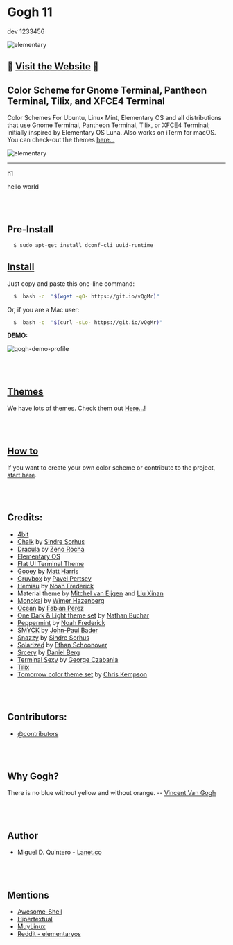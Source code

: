 Gogh 11
====

dev 1233456

![elementary](https://raw.githubusercontent.com/Mayccoll/Gogh/master/images/gogh/Gogh-icons.png)

## :small_orange_diamond: [Visit the Website](http://mayccoll.github.io/Gogh) :small_orange_diamond:

## Color Scheme for Gnome Terminal, Pantheon Terminal, Tilix, and XFCE4 Terminal

Color Schemes For Ubuntu, Linux Mint, Elementary OS and all distributions that use Gnome Terminal, Pantheon Terminal, Tilix, or XFCE4 Terminal; initially inspired by Elementary OS Luna. Also works on iTerm for macOS. You can check-out the themes [here...](https://mayccoll.github.io/Gogh/)

![elementary](https://raw.githubusercontent.com/Mayccoll/Gogh/master/images/demos/themes.gif)

----

h1

hello world

<br/>
<br/>

## Pre-Install

```bash
  $ sudo apt-get install dconf-cli uuid-runtime
```

## [Install](https://github.com/Mayccoll/Gogh/blob/master/content/install.md)

Just copy and paste this one-line command:

```bash
  $  bash -c  "$(wget -qO- https://git.io/vQgMr)"
```

Or, if you are a Mac user:

```bash
  $  bash -c  "$(curl -sLo- https://git.io/vQgMr)"
```

**DEMO:**

![gogh-demo-profile](https://raw.githubusercontent.com/Mayccoll/Gogh/master/images/demos/gogh-demo-profile.gif)

<br/>
<br/>


## [Themes](https://mayccoll.github.io/Gogh/)

We have lots of themes. Check them out [Here...](https://mayccoll.github.io/Gogh/)!


<br/>
<br/>



## [How to](https://github.com/Mayccoll/Gogh/blob/master/content/howto.md)

If you want to create your own color scheme or contribute to the project, [start here](https://github.com/Mayccoll/Gogh/blob/master/content/howto.md).



<br/>
<br/>


## Credits:

- [4bit](https://ciembor.github.io/4bit/)
- [Chalk](https://github.com/chalk/chalk) by [Sindre Sorhus](https://github.com/sindresorhus)
- [Dracula](https://github.com/dracula/dracula-theme) by [Zeno Rocha](https://github.com/zenorocha)
- [Elementary OS](https://elementary.io/)
- [Flat UI Terminal Theme](https://dribbble.com/shots/1021755-Flat-UI-Terminal-Theme)
- [Gooey](http://simey.me/editor-themes/) by [Matt Harris](https://github.com/mdh34)
- [Gruvbox](https://github.com/morhetz/gruvbox) by [Pavel Pertsev](https://github.com/morhetz)
- [Hemisu](https://noahfrederick.com/log/hemisu-for-os-x-terminal/) by [Noah Frederick](https://github.com/noahfrederick)
- Material theme by [Mitchel van Eijgen](https://gist.github.com/mvaneijgen/4c56701215847dd5ddcf) and [Liu Xinan](https://gist.github.com/xinan/ca2b82fef6aaa0d1e099)
- [Monokai](https://web.archive.org/web/20161117102850/https://www.monokai.nl/blog/2006/07/15/textmate-color-theme) by [Wimer Hazenberg](https://github.com/monokai)
- [Ocean](https://github.com/fabianperez/ocean-dark-iterm) by [Fabian Perez](https://github.com/fabianperez)
- [One Dark & Light theme set](https://github.com/nathanbuchar/one-dark-terminal) by [Nathan Buchar](https://github.com/nathanbuchar)
- [Peppermint](https://noahfrederick.com/log/lion-terminal-theme-peppermint/) by [Noah Frederick](https://github.com/noahfrederick)
- [SMYCK](http://color.smyck.org/) by [John-Paul Bader](https://github.com/hukl)
- [Snazzy](https://github.com/sindresorhus/hyper-snazzy) by [Sindre Sorhus](https://github.com/sindresorhus)
- [Solarized](https://ethanschoonover.com/solarized) by [Ethan Schoonover](https://github.com/altercation)
- [Srcery](https://github.com/roosta/vim-srcery) by [Daniel Berg](https://github.com/roosta)
- [Terminal Sexy](https://terminal.sexy) by [George Czabania](https://github.com/stayradiated)
- [Tilix](https://github.com/storm119/Tilix-Themes)
- [Tomorrow color theme set](https://github.com/chriskempson/tomorrow-theme) by [Chris Kempson](https://github.com/chriskempson)


<br/>
<br/>


## Contributors:

- [@contributors](https://github.com/Mayccoll/Gogh/graphs/contributors)

<br/>
<br/>

## Why Gogh?

There is no blue without yellow and without orange.
-- [Vincent Van Gogh](https://en.wikipedia.org/wiki/Vincent_van_Gogh)

<br/>
<br/>

## Author

- Miguel D. Quintero - [Lanet.co](https://lanet.co)

<br/>
<br/>


## Mentions

- [Awesome-Shell](https://github.com/alebcay/awesome-shell)
- [Hipertextual](https://hipertextual.com/archivo/2014/11/4bit/)
- [MuyLinux](https://www.muylinux.com/2015/06/06/ping-91)
- [Reddit - elementaryos](https://www.reddit.com/r/elementaryos/comments/3ivnb7/how_to_change_terminals_colors/)

